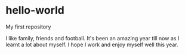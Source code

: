 # hello-world
My first repository

I like family, friends and football. It's been an amazing year till now 
as I learnt a lot about myself. I hope I work and enjoy myself well
this year.
